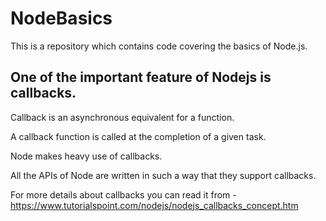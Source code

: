 # NodeBasics

This is a repository which contains code covering the basics of Node.js.

## One of the important feature of Nodejs is callbacks.

Callback is an asynchronous equivalent for a function. 

A callback function is called at the completion of a given task. 

Node makes heavy use of callbacks. 

All the APIs of Node are written in such a way that they support callbacks.

For more details about callbacks you can read it from - https://www.tutorialspoint.com/nodejs/nodejs_callbacks_concept.htm
